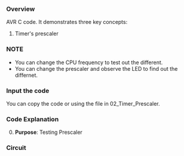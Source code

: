 ### Overview
AVR C code.
It demonstrates three key concepts:  
1. Timer's prescaler

### NOTE
- You can change the CPU frequency to test out the different.
- You can change the prescaler and observe the LED to find out the differnet.

### Input the code
You can copy the code or using the file in 02_Timer_Prescaler.

### Code Explanation
0. **Purpose**: Testing Prescaler

### Circuit